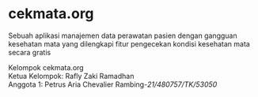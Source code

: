 # cekmata.org
Sebuah aplikasi manajemen data perawatan pasien dengan gangguan kesehatan mata yang dilengkapi fitur pengecekan kondisi kesehatan mata secara gratis

Kelompok cekmata.org<br>
Ketua Kelompok: Rafly Zaki Ramadhan<br>
Anggota 1: Petrus Aria Chevalier Rambing-*21/480757/TK/53050*<br>
